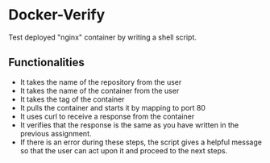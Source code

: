 # Docker-Verify
Test deployed "nginx" container by writing a shell script.

## Functionalities
 - It takes the name of the repository from the user
 - It takes the name of the container from the user
 - It takes the tag of the container
 - It pulls the container and starts it by mapping to port 80
 - It uses curl to receive a response from the container
 - It verifies that the response is the same as you have written in the previous assignment. 
 - If there is an error during these steps, the script gives a helpful message so that the user can act upon it and proceed to the next steps.
